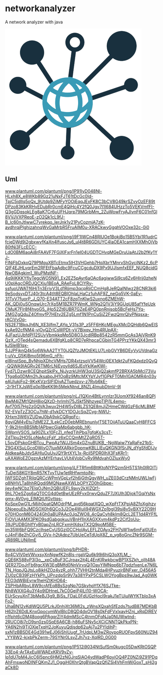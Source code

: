 # networkanalyzer

A network analyzer with java

![logo](src/fr/networkanalyzer/application/app_icon.jpg)

## Uml

www.plantuml.com/plantuml/png/lP91IyD048Nl-HLxh8X_e8WKb89Gz21uNxFJT61tDcGc0Id-TpjC5idIIq5oQx_9Utdp9ZiMFyYOOjEqqJExFK8C3bCV8G49krSZvyOzEF89tDPzo83KkKRHvEDubRr0cmE4QjHc4Y2fQ0Jgv7I1I684UHzzTo5VEKVmfFI-Q3gGDqsokLEg8aK7Cr6uUFHJqrp79MGrbMm_2ZuWowFryAJIvnF6C01nfGl8VVJVXPReoE-zO2Qk1cL9fJ-B_lc60nJtlwwC7yrekqo_IerJnk1y21PyCozmjA7zK-aydhrqjPlghizahnqWvGaMrbR5FruAIM0u-XRACkwyGgqhVOOxe32c-0i0

www.plantuml.com/plantuml/png/j9F1IWCn48RlUOe1BokjBo15B5Ybi1R1udrCfcjeDWd9j2gbxwvfKaXn4IfuscJs6_ul4t8R6GDlUYC4laOEA1camHXXMhOjVb80tNj3FLcECC-LdO0BM6aoAi8rFAAVF7FGjXlFxrFn1eI04UGDTCHvqMGeDruUaAtJ2b2fKy1YJ-FINjFbDxkoQ79PMquXBTcEtmx5lH3VHGehb7HqXbrYMnrvShGyciNKz2_6cPQIF4EJHLvqrEm2RFEtFbaAdbc9FcuCCgcduDX9Px9UJIsmfxEEF_NUQ8cidGNwOBAgkim1_WuPMstNF-4q9ilKKKYfIyTegcWO5N91_Ex2EZ5pAyr6aOAc6agiwwSj9cs6Zv6Hlrij0zheNU0plAgcORDJQCXju1BEoA_RAeFoL8ClYRy-ssfuoUWATf6HjTn3EriyV3Ld1Rjjmp3qcpRijCCmHg8JeRQaINIwz28CNR3ki69eSodsyxDTJ40r3tcA4tIt8EQBIOhlaLHaCz1uhAF9Z_neGq5VK-0aEy-31TyV7fuorP_J_Q70-E34ATT2cF8zqTnKlwS2uxno6ZMEhW-AK_QDj0uSOnqwUrc7rXp5M1BZR7PWmK_WNg2Q1V3jY9GUqU85afYfeUzkCMuK7Flr8f4hvoG5_jHp52Zt6UBR7GZeE4PQ0pnRnisob5BcFeHs7Yq-2MGZgQduZ4OfmyfP7HEtv2EZg5Lmf1N1PnCuSjZ2FwzQmrQIyPNqsxa-rACiVvOq-NS2E71BkqJh6N_XE3jIfm7_AYq_V31s3P_z5FF6HKcMEguXMcDQHdb6QwEISkxAe92cfNM4-yjOyQZrlCsWPDt-yV7Bjxqy_Hm4RUpAX-4JFazUJbfdPl12SUyVbmkkqMp5D8O3JcdlRBp8542zR5mmGcAs3AjVRnK9QzX_rOTed4sQemadu6XBfgKLp8CRD7eRhpcaCGbinTG4PPrzYKkQX43mr3kJSleIB1qx-SJJPFjknQ4k5o6WkAA2TYT0jJQZfzJMOtEKLU7LnbGVYB6DEyVyUVdnaGzt-uVx_G5KjBmo5t96mG_nFh-eI8lnstSpp_ByNhjpXDhcVMHs7DR4xtzsqVV54Wci0EX1dkt2uFKQdxdz0QyQ-QQWA9IAGRv26TM6rLNiEyoylld6SJEoYklKwKWl-Fyd7LDzwr8CEQhpitSklPx_NjJyzrkUHW3qU3SjQ2akmfP2BRXA5bMcI73VuTfgq6q0DMm2hJksabpJH1OqBz9MtcMXYpYJvf1GPkFT0Mn1GAOMR4n03yeAUlukjFo2-9KxKVzrSIFIDivAZTuedzxy-z7Ryb6kE--2r1HTXJsWEq0p1BeKK9h5MekNtnd_8NZL4lmubDtmV-9l

www.plantuml.com/plantuml/png/nLJ1QXin4BtlLynnIzr3UomXf9246an8QPjBwM4iZMt1QhH8ioQXzD-hrImhl75JSkf5NhzvepTlPj1L4emo-Avf70l57Hg2zGQVA3wuv2H4W5yDl8LZS1QE8mJjZHmeCWdGzF6cMLBMFRZ-EVpTzZ3OCu7hW-d1vkDCY1DOJcSqZCyg-NWU-XHxm3W6VZUDwJ0bA9xkCQRgpFc-8qyiQM4vEtu7dME2Z_1LekCzD0ebMREbnunlylT5ETOijATuUQaaCyH8FFCSY-9k2Hm8BSMb1APbwcGjaMp6abgbb_hK-SWpmVSOS_Ia90ZlLx10FcZI_nfedTihPbq7gfqKs3csT-ZdTlpu2HO5LoNeAczFaY_z6xCCQmMtZZgRO5T-L5ovDPskoGHBTcu_PwpAz1WJJSm4xGZnuBUKB_-NgWaiw7YaRaFe21bS-Z9G4XSuLGcqDWiyO7IuxMXARkjrDopnwKBLLlEuQKGN3fSrJN_dYgSfdDIJvAIdkeaAbJdvSAHluOuUvJQY9rtXYL1x-Rcil5PDR0lhX3FsKRr1-uAXAWoEZOgznAzMYErhavLVUt4VobCvRy9MdvahOZluxWy0

www.plantuml.com/plantuml/png/jLFTRfim6BttKtoNYPQzm5H5TS1jh0IROITjTuDei58KGY8mR57KTvyTUw1etRHfwmtoiNr-lWFSDZghTRilqQRCcWPmVGpLvf2h6jGthQgyWH_uZE03dCrzNMnUWLIwFjq8NHVLTa8hhRQgdi9MQNawAXWLbOPYZD0hGjbpe-jiey4wNCbz7EIqOJNm2QBiUEFL9avy2kXlZQt1-9hL7OeSZgs6aQT0CG4d0etBwUEzRFvx0rwvQduZF7JXUlh3DjokTGqiYsNxgmx-AV0yg_ElMQtUfGvttqs-KoSpx0wG1LrMjih0patQMOdrPM_avd56kqatXQO_wXpFtTXPpiA8ZfoXgjhzvSNoeouEbJMDSOX0h6QCo3J2Oe4WuIj94WGXZp1bgI39si8v5vBXY22O9Ho70HOonM6O424Gh0aBUPAAc0JqZWO8_4cQaCyh8kIm8QcL2ET1d4RYFfLFiOVUAAMX3PKO9sdGabgokuuVBnH1lnXAGXXvm4kdPz2Cif2oUu-39JPUDBGhIfYyB0apZnLRCFxmHXdsxTX2Q9poM5BE-im35W6bFQ9CzclhseCvUSGzi0CCHoIAvLEFLZOAyx2FH7sW1iw6mFaI0UEncJ4nFi8e2hCGvj5_GVx-h2tAdpz7UbUeCeTdUpX8Z_p_yg8oGncZNr9SGM-JR89RLUNjllmE

www.plantuml.com/plantuml/png/bPHDR-8y4CVlV0eVWvxsyXnNgwfK2n8Is-rgaVQu6k99i6hiQ3oXfLM_-oQE6K588vP3I3o__xpCsBuF3CJrpax2it4L4EnKIRwkbcwBP1XSZkh_oIIt48AQER27DoJrFb6tgcXW3EgBMfd0NnVjrvsQj1OayYIMNqp6bT7qdzfxenLe7N6LTN_HqpJQJtsLo8ikHZOz4yzR_ohh77VHH2tnMda4HPvuzjrBNFxer_O456A5ZU0zCB39FzHYkPh_UPnzdpSr9V7a38YPxP5CSLWOYogBps9wJad_Ag0WKFEO3dWBiEyrw1heHZtKHO64-ZSPHbARbyL8W9crAfEq8BsSzgNp7GSkyhpYfX76SJTke-Nh8WXXG4u3Y4o9lDHneL7kC0GeiP4lLt10-WOCA-EUrScyuXnT3bMeBJ3g9_BiSs_FDaL0FdUGzHocI9rakJ1eTUiulWYKTbIo3xAFo2-UhaBN12vKdlWQU5PLrkJ0nhjXt36MI2s_zWnsXQxahSfEzds7tudB87MDKbBH62IrZ6DdLKnxGpocymWxlBIcD8QD4dxOV18s0kFdFVxIxavHZnj_xRqDlREVn1fpht6cDM48oqg6PAgqrZjY4dmMScC4tnmOFqNJa0NUWwtnd-2RUCO8j7cD9sn0zs0SqE6A6CB-h86uFSNv5cXCiCNNTQkPkxPN-YA6N2hj9TiOXjeTxqH2JoKuyuQdjsdp62uAj7u2PYIdihP-sxN1zBBSDE4Gd391wEJ06jShIUugf_7rUdpLM3wZRoypoRUOFpyS60NUZ94_YY8W2-kjxbPkZerm-79SYNr0LsvZJh7vz-XqlRD_0G00

www.plantuml.com/plantuml/png/lP512i9034NtSufSm0kugc05DwKRtOSQP33Eo4-ArTAxEuWWAExKRV9vZy-lp1dU7pM4JjcC6l5pnc6HM2zNGJrqSlAO4ydWadP6pyiOQ4PZ0NZi9Z91PDqAhFmswoNDINFQKmZJ1_OggjH0XhrQtgBVapQzQfjZSi4VhFmWjGoxT_sHj2gaCk8D
